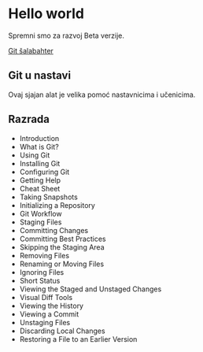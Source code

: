 # Hello world

Spremni smo za razvoj Beta verzije.

[Git šalabahter](#)

## Git u nastavi

Ovaj sjajan alat je velika pomoć nastavnicima i učenicima. 

## Razrada

- Introduction
- What is Git?
- Using Git
- Installing Git
- Configuring Git
- Getting Help
- Cheat Sheet
- Taking Snapshots 
- Initializing a Repository 
- Git Workflow
- Staging Files
- Committing Changes
- Committing Best Practices
- Skipping the Staging Area
- Removing Files
- Renaming or Moving Files
- Ignoring Files
- Short Status
- Viewing the Staged and Unstaged Changes 
- Visual Diff Tools
- Viewing the History
- Viewing a Commit
- Unstaging Files
- Discarding Local Changes
- Restoring a File to an Earlier Version 
